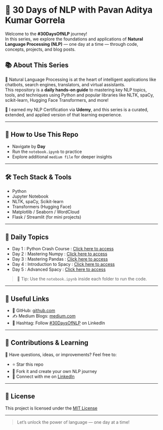 # 🚀 30 Days of NLP with Pavan Aditya Kumar Gorrela

Welcome to the **#30DaysOfNLP** journey!  
In this series, we explore the foundations and applications of **Natural Language Processing (NLP)** — one day at a time — through code, concepts, projects, and blog posts.


## 📚 About This Series

🧠 Natural Language Processing is at the heart of intelligent applications like chatbots, search engines, translators, and virtual assistants.  
This repository is a **daily hands-on guide** to mastering key NLP topics, tools, and techniques using Python and popular libraries like NLTK, spaCy, scikit-learn, Hugging Face Transformers, and more!

📜 I earned my NLP Certification via **Udemy**, and this series is a curated, extended, and applied version of that learning experience.

---

## 🧭 How to Use This Repo

- Navigate by **Day**
- Run the `notebook.ipynb` to practice
- Explore additional `medium file` for deeper insights

---

## 🛠 Tech Stack & Tools

- Python
- Jupyter Notebook
- NLTK, spaCy, Scikit-learn
- Transformers (Hugging Face)
- Matplotlib / Seaborn / WordCloud
- Flask / Streamlit (for mini projects)

---

## 📅 Daily Topics

- Day 1 : Python Crash Course : [Click here to access](https://github.com/Pavan-Aditya-Kumar-Gorrela/NLPSeries/tree/main/Day1)
- Day 2 : Mastering Numpy : [Click here to access](https://github.com/Pavan-Aditya-Kumar-Gorrela/NLPSeries/tree/main/Day2)
- Day 3 : Mastering Pandas : [Click here to access](https://github.com/Pavan-Aditya-Kumar-Gorrela/NLPSeries/blob/main/Day3)
- Day 4 : Introduction to Spacy : [Click here to access](https://github.com/Pavan-Aditya-Kumar-Gorrela/NLPSeries/tree/main/Day4)
- Day 5 : Advanced Spacy : [Click here to access](https://github.com/Pavan-Aditya-Kumar-Gorrela/NLPSeries/blob/main/Day5)

> 📌 Tip: Use the `notebook.ipynb` inside each folder to run the code.

---

## 🔗 Useful Links

- 📂 GitHub: [github.com](https://github.com/Pavan-Aditya-Kumar-Gorrela)
- ✍️ Medium Blogs: [medium.com](https://medium.com/@pavanadityakumarg2004)
- 🧠 Hashtag: Follow [#30DaysOfNLP](https://www.linkedin.com/in/pavan-aditya-kumar-gorrela-857770271/) on LinkedIn

---

## 🙌 Contributions & Learning

💬 Have questions, ideas, or improvements? Feel free to:
- ⭐ Star this repo
- 🍴 Fork it and create your own NLP journey
- 📧 Connect with me on [LinkedIn](https://www.linkedin.com/in/pavan-aditya-kumar-gorrela-857770271/)

---

## 📜 License

This project is licensed under the [MIT License](./LICENSE)

---

> Let’s unlock the power of language — one day at a time!
